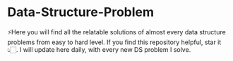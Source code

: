 # Data-Structure-Problem
⚡️Here you will find all the relatable solutions of almost every data structure problems from easy to hard level. If you find this repository helpful, star it👆🏻. I will update here daily, with every new DS problem I solve.
